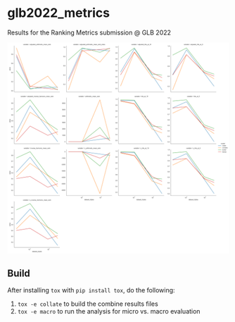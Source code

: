 # glb2022_metrics

Results for the Ranking Metrics submission @ GLB 2022

![Results](results.png)

## Build

After installing `tox` with `pip install tox`, do the following:

1. `tox -e collate` to build the combine results files
2. `tox -e macro` to run the analysis for micro vs. macro evaluation
